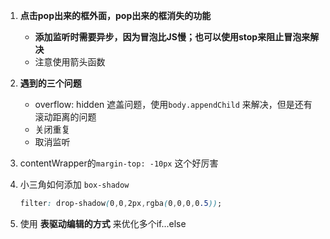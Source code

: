 1. **点击pop出来的框外面，pop出来的框消失的功能** 
   - **添加监听时需要异步，因为冒泡比JS慢；也可以使用stop来阻止冒泡来解决**  
   - 注意使用箭头函数

2. **遇到的三个问题** 
   - overflow: hidden 遮盖问题，使用`body.appendChild` 来解决，但是还有滚动距离的问题
   - 关闭重复
   - 取消监听
3. contentWrapper的`margin-top: -10px` 这个好厉害

4. 小三角如何添加 `box-shadow` 

   ```css
   filter: drop-shadow(0,0,2px,rgba(0,0,0,0.5));
   ```

5. 使用 **表驱动编辑的方式** 来优化多个if...else